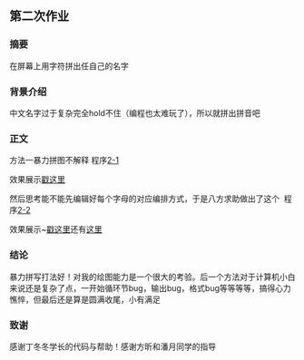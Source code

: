 ## 第二次作业

### 摘要
在屏幕上用字符拼出任自己的名字

### 背景介绍
中文名字过于复杂完全hold不住（编程也太难玩了），所以就拼出拼音吧 

### 正文
方法一暴力拼图不解释  程序[2-1](https://github.com/zhaozhanyi0804/computationalphysics_N2015301020052/blob/master/Word2-1.py)

效果展示[戳这里](https://pan.baidu.com/s/1kVtEDRD)

然后思考能不能先编辑好每个字母的对应编排方式，于是八方求助做出了这个  程序[2-2](https://github.com/zhaozhanyi0804/computationalphysics_N2015301020052/blob/master/Word2-2.py)

效果展示~[戳这里](https://pan.baidu.com/s/1hskrlxa)还有[这里](https://pan.baidu.com/s/1sluioeL)
      
### 结论
暴力拼写打法好！对我的绘图能力是一个很大的考验。后一个方法对于计算机小白来说还是复杂了点，一开始循环节bug，输出bug，格式bug等等等等，搞得心力憔悴，但最后还是算是圆满收尾，小有满足

### 致谢
感谢丁冬冬学长的代码与帮助！感谢方昕和潘月同学的指导

